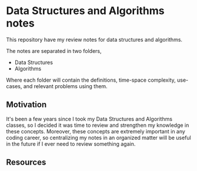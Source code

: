 # Data Structures and Algorithms notes
This repository have my review notes for data structures and algorithms.

The notes are separated in two folders,
* Data Structures
* Algorithms

Where each folder will contain the definitions, time-space complexity, use-cases, and relevant problems using them.

## Motivation
It's been a few years since I took my Data Structures and Algorithms classes, so I decided it was time to review and strengthen my knowledge in these concepts. Moreover, these concepts are extremely important in any coding career, so centralizing my notes in an organized matter will be useful in the future if I ever need to review something again.

## Resources

